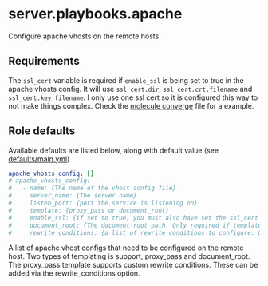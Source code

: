 # server.playbooks.apache
Configure apache vhosts on the remote hosts.

## Requirements
The `ssl_cert` variable is required if `enable_ssl` is being set to true in the apache vhosts config. It will use `ssl_cert.dir`, `ssl_cert.crt.filename` and `ssl_cert.key.filename`. I only use one ssl cert so it is configured this way to not make things complex. Check the [molecule converge](../molecule/apache_vhosts/converge.yml) file for a example.

## Role defaults
Available defaults are listed below, along with default value (see [defaults/main.yml](../roles/apache_vhosts/defaults/main.yml))
```yaml
apache_vhosts_config: []
# apache_vhosts_config:
#   - name: {The name of the vhost config file}
#     server_name: {The server name}
#     listen_port: {port the service is listening on}
#     template: {proxy_pass or document_root}
#     enable_ssl: {if set to true, you must also have set the ssl_cert variable as described n the requirements}
#     document_root: {The document root path. Only required if template is document_root}
#     rewrite_conditions: {a list of rewrite conditions to configure. Only required if template is proxy_pass}
```
A list of apache vhost configs that need to be configured on the remote host. Two types of templating is support, proxy_pass and document_root.
The proxy_pass template supports custom rewrite conditions. These can be added via the rewrite_conditions option.

